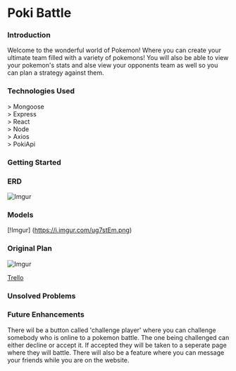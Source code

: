 <h1>Poki Battle</h1>

<h3>Introduction</h3>
<p>Welcome to the wonderful world of Pokemon! Where you can create your ultimate team filled with a variety of pokemons! You will also be able to view your pokemon's stats and alse view your opponents team as well so you can plan a strategy against them.</p>

<h3>Technologies Used</h3>
> Mongoose<br>
> Express<br>
> React<br>
> Node<br>
> Axios<br>
> PokiApi
<h3>Getting Started</h3>

<h3>ERD</h3>

![Imgur](https://i.imgur.com/TIhDAnm.png)
<h3>Models</h3>

[!Imgur] (https://i.imgur.com/ug7stEm.png)
<h3>Original Plan</h3>

![Imgur](https://i.imgur.com/wa3yMOf.png)

[Trello](https://trello.com/b/nbFwi2ll/project-4mern-stack)

<h3>Unsolved Problems</h3>



<h3>Future Enhancements</h3>
There wil be a button called 'challenge player' where you can challenge somebody who is online to a pokemon battle. The one being challenged can either decline or accept it. If accepted they will be taken to a seperate page where they will battle. There will also be a feature where you can message your friends while you are on the website. 

